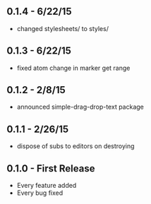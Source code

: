 ## 0.1.4 - 6/22/15
* changed stylesheets/ to styles/

## 0.1.3 - 6/22/15
* fixed atom change in marker get range

## 0.1.2 - 2/8/15
* announced simple-drag-drop-text package

## 0.1.1 - 2/26/15
* dispose of subs to editors on destroying

## 0.1.0 - First Release
* Every feature added
* Every bug fixed
